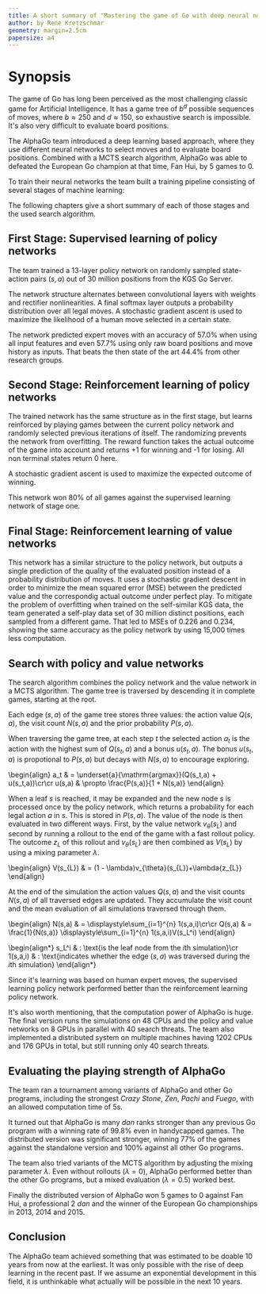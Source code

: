 ```yaml
---
title: A short summary of "Mastering the game of Go with deep neural networks and tree search"
author: by Rene Kretzschmar
geometry: margin=2.5cm
papersize: a4
---
```


# Synopsis

The game of Go has long been perceived as the most challenging classic game for
Artificial Intelligence. It has a game tree of $b^d$ possible sequences of
moves, where $b\approx250$ and $d\approx150$, so exhaustive search is
impossible. It's also very difficult to evaluate board positions.

The AlphaGo team introduced a deep learning based approach, where they use
different neural networks to select moves and to evaluate board positions.
Combined with a MCTS search algorithm, AlphaGo was able to defeated the European Go
champion at that time, Fan Hui, by 5 games to 0.

To train their neural networks the team built a training pipeline consisting of several stages of machine learning:

The following chapters give a short summary of each of those stages and the used
search algorithm.

## First Stage: Supervised learning of policy networks

The team trained a 13-layer policy network on randomly sampled state-action
pairs $(s,a)$ out of 30 million positions from the KGS Go Server.

The network structure alternates between convolutional layers with weights and
rectifier nonlinearities. A final softmax layer outputs a probability
distribution over all legal moves. A stochastic gradient ascent is used to
maximize the likelihood of a human move selected in a certain state.

The network predicted expert moves with an accuracy of 57.0% when using all
input features and even 57.7% using only raw board positions and move history as
inputs. That beats the then state of the art 44.4% from other research groups.

## Second Stage: Reinforcement learning of policy networks

The trained network has the same structure as in the first stage, but learns
reinforced by playing games between the current policy network and randomly
selected previous iterations of itself. The randomizing prevents the network
from overfitting. The reward function takes the actual outcome of the game into
account and returns +1 for winning and -1 for losing. All non terminal states
return 0 here.

A stochastic gradient ascent is used to maximize the expected outcome of
winning.

This network won 80% of all games against the supervised learning network of
stage one.

## Final Stage: Reinforcement learning of value networks

This network has a similar structure to the policy network, but outputs a
single prediction of the quality of the evaluated position instead of a
probability distribution of moves. It uses a stochastic gradient descent in
order to minimize the mean squared error (MSE) between the predicted value and
the correspondig actual outcome under perfect play. To mitigate the problem of
overfitting when trained on the self-similar KGS data, the team generated a
self-play data set of 30 million distinct positions, each sampled from a
different game. That led to MSEs of 0.226 and 0.234, showing the same accuracy
as the policy network by using 15,000 times less computation.

## Search with policy and value networks

The search algorithm combines the policy network and the value network in a MCTS
algorithm. The game tree is traversed by descending it in complete games,
starting at the root.

Each edge $(s,a)$ of the game tree stores three values: the action value
$Q(s,a)$, the visit count $N(s,a)$ and the prior probability $P(s,a)$.

When traversing the game tree, at each step $t$ the selected action $a_t$ is the action with the highest sum of $Q(s_t,a)$ and a bonus $u(s_t,a)$. The bonus $u(s_t,a)$ is propotional to $P(s,a)$ but decays with $N(s,a)$ to encourage exploring.

\begin{align}
a_t & = \underset{a}{\mathrm{argmax}}(Q(s_t,a) + u(s_t,a))\cr\cr
u(s,a) & \propto \frac{P(s,a)}{1 + N(s,a)}
\end{align}

When a leaf $s$ is reached, it may be expanded and the new node $s$ is processed
once by the policy network, which returns a probability for each legal action
$a$ in $s$. This is stored in $P(s,a)$. The value of the node is then evaluated
in two different ways. First, by the value network $v_{\theta}(s_{L})$ and second by
running a rollout to the end of the game with a fast rollout policy. The outcome $z_{L}$
of this rollout and $v_{\theta}(s_{L})$ are then combined as $V(s_{L})$ by using a mixing parameter $\lambda$.

\begin{align}
V(s_{L}) & = (1 - \lambda)v_{\theta}(s_{L})+\lambda{z_{L}}
\end{align}

At the end of the simulation the action values $Q(s,a)$ and the visit counts $N(s,a)$ of all traversed edges are updated. They accumulate the visit count and the mean evaluation of all simulations traversed through them.

\begin{align}
N(s,a) & = \displaystyle\sum_{i=1}^{n} 1(s,a,i)\cr\cr
Q(s,a) & = \frac{1}{N(s,a)} \displaystyle\sum_{i=1}^{n} 1(s,a,i)V(s_L^i)
\end{align}

\begin{align*}
s_L^i & : \text{is the leaf node from the $i$th simulation}\cr
1(s,a,i) & : \text{indicates whether the edge $(s,a)$ was traversed during the $i$th simulation}
\end{align*}

Since it's learning was based on human expert moves, the supervised learning policy network performed better than the reinforcement learning policy network.

It's also worth mentioning, that the computation power of AlphaGo is huge. The final version runs the simulations on 48 CPUs and the policy and value networks on 8 GPUs in parallel with 40 search threats. The team also implemented a distributed system on multiple machines having 1202 CPUs and 176 GPUs in total, but still running only 40 search threats.

## Evaluating the playing strength of AlphaGo

The team ran a tournament among variants of AlphaGo and other Go programs, including the strongest _Crazy Stone_, _Zen_, _Pachi_ and _Fuego_, with an allowed computation time of 5s.

It turned out that AlphaGo is many _dan_ ranks stronger than any previous Go program with a winning rate of 99.8% even in handycapped games. The distributed version was significant stronger, winning 77% of the games against the standalone version and 100% against all other Go programs.

The team also tried variants of the MCTS algorithm by adjusting the mixing parameter $\lambda$. Even without rollouts $(\lambda = 0)$, AlphaGo performed better than the other Go programs, but a mixed evaluation $(\lambda = 0.5)$ worked best.

Finally the distributed version of AlphaGo won 5 games to 0 against Fan Hui, a professional 2 _dan_ and the winner of the European Go championships in 2013, 2014 and 2015.

## Conclusion

The AlphaGo team achieved something that was estimated to be doable 10 years from now at the earliest. It was only possible with the rise of deep learning in the recent past. If we assume an exponential development in this field, it is unthinkable what actually will be possible in the next 10 years.